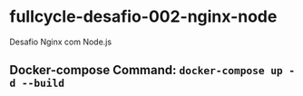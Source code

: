 # fullcycle-desafio-002-nginx-node
Desafio Nginx com Node.js

## Docker-compose Command: ``docker-compose up -d --build``
